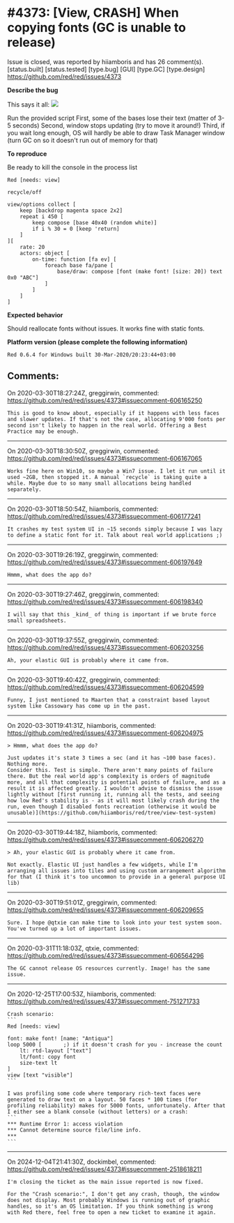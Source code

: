 
#4373: [View, CRASH] When copying fonts (GC is unable to release)
================================================================================
Issue is closed, was reported by hiiamboris and has 26 comment(s).
[status.built] [status.tested] [type.bug] [GUI] [type.GC] [type.design]
<https://github.com/red/red/issues/4373>

**Describe the bug**

This says it all:
![](https://i.gyazo.com/1900ec61e75c1efe15a104660c17f90b.jpg)

Run the provided script
First, some of the bases lose their text (matter of 3-5 seconds)
Second, window stops updating (try to move it around!)
Third, if you wait long enough, OS will hardly be able to draw Task Manager window (turn GC on so it doesn't run out of memory for that)

**To reproduce**

Be ready to kill the console in the process list
```
Red [needs: view]

recycle/off

view/options collect [
	keep [backdrop magenta space 2x2]
	repeat i 450 [
		keep compose [base 40x40 (random white)]
		if i % 30 = 0 [keep 'return]
	]
][
	rate: 20
	actors: object [
		on-time: function [fa ev] [
			foreach base fa/pane [
				base/draw: compose [font (make font! [size: 20]) text 0x0 "ABC"]
			]
		]
	]
]
```

**Expected behavior**

Should reallocate fonts without issues. It works fine with static fonts.

**Platform version (please complete the following information)**
```
Red 0.6.4 for Windows built 30-Mar-2020/20:23:44+03:00
```



Comments:
--------------------------------------------------------------------------------

On 2020-03-30T18:27:24Z, greggirwin, commented:
<https://github.com/red/red/issues/4373#issuecomment-606165250>

    This is good to know about, especially if it happens with less faces and slower updates. If that's not the case, allocating 9'000 fonts per second isn't likely to happen in the real world. Offering a Best Practice may be enough.

--------------------------------------------------------------------------------

On 2020-03-30T18:30:50Z, greggirwin, commented:
<https://github.com/red/red/issues/4373#issuecomment-606167065>

    Works fine here on Win10, so maybe a Win7 issue. I let it run until it used ~2GB, then stopped it. A manual `recycle` is taking quite a while. Maybe due to so many small allocations being handled separately.

--------------------------------------------------------------------------------

On 2020-03-30T18:50:54Z, hiiamboris, commented:
<https://github.com/red/red/issues/4373#issuecomment-606177241>

    It crashes my test system UI in ~15 seconds simply because I was lazy to define a static font for it. Talk about real world applications ;)

--------------------------------------------------------------------------------

On 2020-03-30T19:26:19Z, greggirwin, commented:
<https://github.com/red/red/issues/4373#issuecomment-606197649>

    Hmmm, what does the app do?

--------------------------------------------------------------------------------

On 2020-03-30T19:27:46Z, greggirwin, commented:
<https://github.com/red/red/issues/4373#issuecomment-606198340>

    I will say that this _kind_ of thing is important if we brute force small spreadsheets.

--------------------------------------------------------------------------------

On 2020-03-30T19:37:55Z, greggirwin, commented:
<https://github.com/red/red/issues/4373#issuecomment-606203256>

    Ah, your elastic GUI is probably where it came from. 

--------------------------------------------------------------------------------

On 2020-03-30T19:40:42Z, greggirwin, commented:
<https://github.com/red/red/issues/4373#issuecomment-606204599>

    Funny, I just mentioned to Maarten that a constraint based layout system like Cassowary has come up in the past.

--------------------------------------------------------------------------------

On 2020-03-30T19:41:31Z, hiiamboris, commented:
<https://github.com/red/red/issues/4373#issuecomment-606204975>

    > Hmmm, what does the app do?
    
    Just updates it's state 3 times a sec (and it has ~100 base faces). Nothing more.
    Consider this. Test is simple. There aren't many points of failure there. But the real world app's complexity is orders of magnitude more, and all that complexity is potential points of failure, and as a result it is affected greatly. I wouldn't advise to dismiss the issue lightly without [first running it, running all the tests, and seeing how low Red's stability is - as it will most likely crash during the run, even though I disabled fonts recreation (otherwise it would be unusable)](https://github.com/hiiamboris/red/tree/view-test-system) 

--------------------------------------------------------------------------------

On 2020-03-30T19:44:18Z, hiiamboris, commented:
<https://github.com/red/red/issues/4373#issuecomment-606206270>

    > Ah, your elastic GUI is probably where it came from.
    
    Not exactly. Elastic UI just handles a few widgets, while I'm arranging all issues into tiles and using custom arrangement algorithm for that (I think it's too uncommon to provide in a general purpose UI lib)

--------------------------------------------------------------------------------

On 2020-03-30T19:51:01Z, greggirwin, commented:
<https://github.com/red/red/issues/4373#issuecomment-606209655>

    Sure. I hope @qtxie can make time to look into your test system soon. You've turned up a lot of important issues.

--------------------------------------------------------------------------------

On 2020-03-31T11:18:03Z, qtxie, commented:
<https://github.com/red/red/issues/4373#issuecomment-606564296>

    The GC cannot release OS resources currently. Image! has the same issue.

--------------------------------------------------------------------------------

On 2020-12-25T17:00:53Z, hiiamboris, commented:
<https://github.com/red/red/issues/4373#issuecomment-751271733>

    Crash scenario:
    ```
    Red [needs: view]
    
    font: make font! [name: "Antiqua"]
    loop 5000 [       ;) if it doesn't crash for you - increase the count
    	lt: rtd-layout ["text"]
    	lt/font: copy font
    	size-text lt
    ]
    view [text "visible"]
    ```
    
    I was profiling some code where temporary rich-text faces were generated to draw text on a layout. 50 faces * 100 times (for profiling reliability) makes for 5000 fonts, unfortunately. After that I either see a blank console (without letters) or a crash:
    ```
    *** Runtime Error 1: access violation
    *** Cannot determine source file/line info.
    ***
    ```

--------------------------------------------------------------------------------

On 2024-12-04T21:41:30Z, dockimbel, commented:
<https://github.com/red/red/issues/4373#issuecomment-2518618211>

    I'm closing the ticket as the main issue reported is now fixed.
    
    For the "Crash scenario:", I don't get any crash, though, the window does not display. Most probably Windows is running out of graphic handles, so it's an OS limitation. If you think something is wrong with Red there, feel free to open a new ticket to examine it again.

